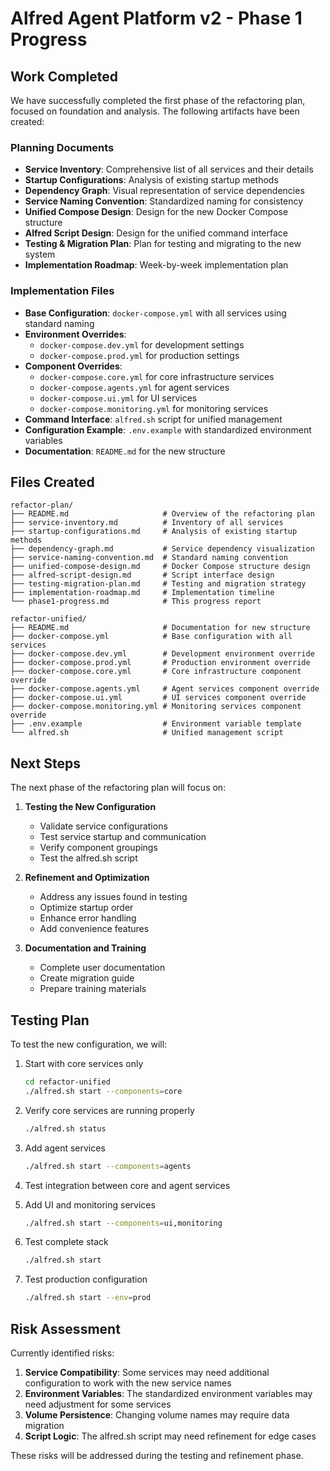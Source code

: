 # Alfred Agent Platform v2 - Phase 1 Progress

## Work Completed

We have successfully completed the first phase of the refactoring plan, focused on foundation and analysis. The following artifacts have been created:

### Planning Documents
- **Service Inventory**: Comprehensive list of all services and their details
- **Startup Configurations**: Analysis of existing startup methods
- **Dependency Graph**: Visual representation of service dependencies
- **Service Naming Convention**: Standardized naming for consistency
- **Unified Compose Design**: Design for the new Docker Compose structure
- **Alfred Script Design**: Design for the unified command interface
- **Testing & Migration Plan**: Plan for testing and migrating to the new system
- **Implementation Roadmap**: Week-by-week implementation plan

### Implementation Files
- **Base Configuration**: `docker-compose.yml` with all services using standard naming
- **Environment Overrides**: 
  - `docker-compose.dev.yml` for development settings
  - `docker-compose.prod.yml` for production settings
- **Component Overrides**:
  - `docker-compose.core.yml` for core infrastructure services
  - `docker-compose.agents.yml` for agent services
  - `docker-compose.ui.yml` for UI services
  - `docker-compose.monitoring.yml` for monitoring services
- **Command Interface**: `alfred.sh` script for unified management
- **Configuration Example**: `.env.example` with standardized environment variables
- **Documentation**: `README.md` for the new structure

## Files Created
```
refactor-plan/
├── README.md                     # Overview of the refactoring plan
├── service-inventory.md          # Inventory of all services
├── startup-configurations.md     # Analysis of existing startup methods
├── dependency-graph.md           # Service dependency visualization
├── service-naming-convention.md  # Standard naming convention
├── unified-compose-design.md     # Docker Compose structure design
├── alfred-script-design.md       # Script interface design
├── testing-migration-plan.md     # Testing and migration strategy
├── implementation-roadmap.md     # Implementation timeline
└── phase1-progress.md            # This progress report

refactor-unified/
├── README.md                     # Documentation for new structure
├── docker-compose.yml            # Base configuration with all services
├── docker-compose.dev.yml        # Development environment override
├── docker-compose.prod.yml       # Production environment override
├── docker-compose.core.yml       # Core infrastructure component override
├── docker-compose.agents.yml     # Agent services component override
├── docker-compose.ui.yml         # UI services component override
├── docker-compose.monitoring.yml # Monitoring services component override
├── .env.example                  # Environment variable template
└── alfred.sh                     # Unified management script
```

## Next Steps

The next phase of the refactoring plan will focus on:

1. **Testing the New Configuration**
   - Validate service configurations
   - Test service startup and communication
   - Verify component groupings
   - Test the alfred.sh script

2. **Refinement and Optimization**
   - Address any issues found in testing
   - Optimize startup order
   - Enhance error handling
   - Add convenience features

3. **Documentation and Training**
   - Complete user documentation
   - Create migration guide
   - Prepare training materials

## Testing Plan

To test the new configuration, we will:

1. Start with core services only
   ```bash
   cd refactor-unified
   ./alfred.sh start --components=core
   ```

2. Verify core services are running properly
   ```bash
   ./alfred.sh status
   ```

3. Add agent services
   ```bash
   ./alfred.sh start --components=agents
   ```

4. Test integration between core and agent services

5. Add UI and monitoring services
   ```bash
   ./alfred.sh start --components=ui,monitoring
   ```

6. Test complete stack
   ```bash
   ./alfred.sh start
   ```

7. Test production configuration
   ```bash
   ./alfred.sh start --env=prod
   ```

## Risk Assessment

Currently identified risks:

1. **Service Compatibility**: Some services may need additional configuration to work with the new service names
2. **Environment Variables**: The standardized environment variables may need adjustment for some services
3. **Volume Persistence**: Changing volume names may require data migration
4. **Script Logic**: The alfred.sh script may need refinement for edge cases

These risks will be addressed during the testing and refinement phase.